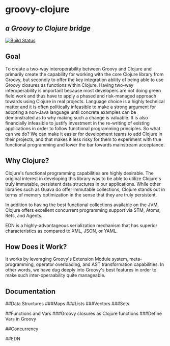 groovy-clojure
=========================================
*a Groovy to Clojure bridge*
----------------------------
[![Build Status](https://travis-ci.org/Bijnagte/groovy-clojure.png)](https://travis-ci.org/Bijnagte/groovy-clojure)

Goal
-------------
To create a two-way interoperability between Groovy and Clojure and primarily create the capability for working with the core Clojure library from Groovy, but
secondly to offer the key integration ability of being able to use Groovy closures as functions within Clojure.  Having two-way interoperability is important 
because most developers are not doing green field work and thus have to apply a phased and risk-managed approach towards using Clojure in real projects. 
Language choice is a highly technical matter and it is often politically infeasible to make a strong argument for adopting a non-Java language until concrete examples
can be demonstrated as to why making such a change is valuable.  It is also financially infeasible to justify investment in the re-writing of existing applications 
in order to follow functional programming principles.  So what can we do?  We can make it easier for development teams to add Clojure in their projects, 
and that makes it less risky for them to experiment with true functional programming and lower the bar towards mainstream acceptance.


Why Clojure?
-------------
Clojure's functional programming capabilities are highly desirable.  The original interest in developing this library was to
be able to utilize Clojure's truly immutable, persistent data structures in our applications.  While other libraries such as Guava do offer immutable 
collections, Clojure stands out in terms of memory optimization in the sense that they are truly persistent.

In addition to having the best functional collections available on the JVM, Clojure offers excellent concurrent programming
support via STM, Atoms, Refs, and Agents.

EDN is a highly-advantageous serialization mechanism that has superior characteristics as compared to XML, JSON, or YAML.  


How Does it Work?
-------------
It works by leveraging Groovy's Extension Module system, meta-programming, operator overloading, and AST transformation capabilities. In other words,
we have dug deeply into Groovy's best features in order to make such inter-operaability quite manageable.

Documentation
-------------
##Data Structures
###Maps
###Lists
###Vectors
###Sets

##Functions and Vars
###Groovy closures as Clojure functions
###Define Vars in Groovy

##Concurrency

##EDN
